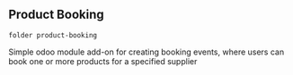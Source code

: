 Product Booking
---

    folder product-booking 

Simple odoo module add-on for creating booking events, where 
users can book one or more products for a specified supplier
